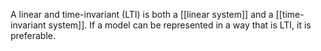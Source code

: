 A linear and time-invariant (LTI) is both a [[linear system]] and a [[time-invariant system]]. If a model can be represented in a way that is LTI, it is preferable.